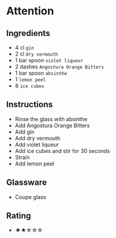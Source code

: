 # Attention

## Ingredients
- 4 cl `gin`
- 2 cl `dry vermouth`
- 1 bar spoon `violet liqueur`
- 2 dashes `Angostura Orange Bitters`
- 1 bar spoon `absinthe`
- 1 `lemon peel`
- 8 `ice cubes`

## Instructions
- Rinse the glass with absinthe
- Add Angostura Orange Bitters
- Add gin
- Add dry vermouth
- Add violet liqueur
- Add ice cubes and stir for 30 seconds
- Strain
- Add lemon peel

## Glassware
- Coupe glass

## Rating
- ★★☆☆☆